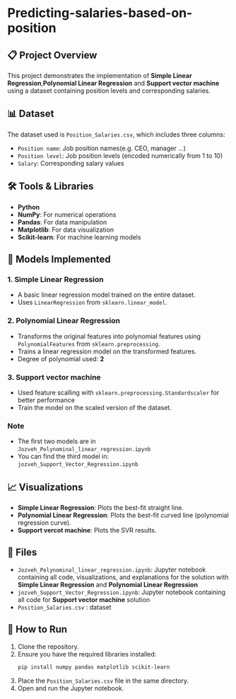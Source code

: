# Predicting-salaries-based-on-position

## 📋 Project Overview
This project demonstrates the implementation of **Simple Linear Regression**,**Polynomial Linear Regression** and **Support vector machine** using a dataset containing position levels and corresponding salaries.

## 📊 Dataset
The dataset used is `Position_Salaries.csv`, which includes three columns:
- `Position name`: Job position names(e.g. CEO, manager ...)
- `Position level`: Job position levels (encoded numerically from 1 to 10)
- `Salary`: Corresponding salary values

## 🛠️ Tools & Libraries
- **Python**
- **NumPy**: For numerical operations
- **Pandas**: For data manipulation
- **Matplotlib**: For data visualization
- **Scikit-learn**: For machine learning models

## 🔧 Models Implemented
### 1. Simple Linear Regression
- A basic linear regression model trained on the entire dataset.
- Uses `LinearRegression` from `sklearn.linear_model`.

### 2. Polynomial Linear Regression
- Transforms the original features into polynomial features using `PolynomialFeatures` from `sklearn.preprocessing`.
- Trains a linear regression model on the transformed features.
- Degree of polynomial used: **2**

### 3. Support vector machine
- Used feature scalling with `sklearn.preprocessing.Standardscaler` for better performance
- Train the model on the scaled version of the dataset.

### Note
- The first two models are in `Jozveh_Polynominal_linear_regression.ipynb`
- You can find the third model in: `jozveh_Support_Vector_Regression.ipynb`

## 📈 Visualizations
- **Simple Linear Regression**: Plots the best-fit straight line.
- **Polynomial Linear Regression**: Plots the best-fit curved line (polynomial regression curve).
- **Support vercot machine**: Plots the SVR results.

## 📁 Files
- `Jozveh_Polynominal_linear_regression.ipynb`: Jupyter notebook containing all code, visualizations, and explanations for the solution with **Simple Linear Regression** and **Polynomial Linear Regression**
- `jozveh_Support_Vector_Regression.ipynb`: Jupyter notebook containing all code for **Support vector machine** solution
- `Position_Salaries.csv` : dataset

## 🚀 How to Run
1. Clone the repository.
2. Ensure you have the required libraries installed:
   ```bash
   pip install numpy pandas matplotlib scikit-learn
   ```
3. Place the `Position_Salaries.csv` file in the same directory.
4. Open and run the Jupyter notebook.

